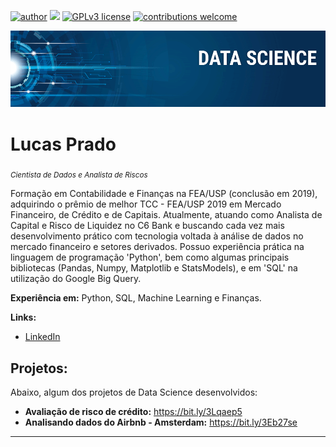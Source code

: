 [![author](https://img.shields.io/badge/author-carlosfab-red.svg)](https://www.linkedin.com/in/carlosfab) [![](https://img.shields.io/badge/python-3.7+-blue.svg)](https://www.python.org/downloads/release/python-365/) [![GPLv3 license](https://img.shields.io/badge/License-GPLv3-blue.svg)](http://perso.crans.org/besson/LICENSE.html) [![contributions welcome](https://img.shields.io/badge/contributions-welcome-brightgreen.svg?style=flat)](https://github.com/carlosfab/data_science/issues)

<p align="center">
  <img src="banner.png" >
</p>

# Lucas Prado
<sub>*Cientista de Dados e Analista de Riscos*</sub>

Formação em Contabilidade e Finanças na FEA/USP (conclusão em 2019), adquirindo o prêmio de melhor TCC - FEA/USP 2019 em Mercado Financeiro, de Crédito e de Capitais. Atualmente, atuando como Analista de Capital e Risco de Liquidez no C6 Bank e buscando cada vez mais desenvolvimento prático com tecnologia voltada à análise de dados no mercado financeiro e setores derivados. Possuo experiência prática na linguagem de programação 'Python', bem como algumas principais bibliotecas (Pandas, Numpy, Matplotlib e StatsModels), e em 'SQL' na utilização do Google Big Query.

**Experiência em:** Python, SQL, Machine Learning e Finanças.

**Links:**
* [LinkedIn](https://www.linkedin.com/in/lucas-alvarenga-prado-443a83168/)

## Projetos:
Abaixo, algum dos projetos de Data Science desenvolvidos:

* **Avaliação de risco de crédito:** https://bit.ly/3Lqaep5
* **Analisando dados do Airbnb - Amsterdam:** https://bit.ly/3Eb27se


---


